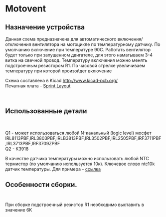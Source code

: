 # Motovent
<h2>Назначение устройства&nbsp;</h2>
<p>Данная схема предназначена для автоматического включения/отключения вентилятора на мотоцикле по температурному датчику. По умолчанию включение при температуре 90С. Работать вентилятор будет только при запущенном двигателе, для этого наматываем 3-4 витка на свечной провод. Температуру включения можно менять подстроечным резистором R1. По часовой стрелке увеличиваем температуру при которой произойдет включение</p>
<p>Схема составлена в Kicad <a href="http://www.kicad-pcb.org/">http://www.kicad-pcb.org/</a><br />Печатная плата - <a href="https://www.electronic-software-shop.com/lng/en/elektronik-software/sprint-layout-60.html?type=N&amp;opt=%7B11%7D22&amp;language=en">Sprint Layout</a></p>
<p>&nbsp;</p>
<h2>Использованные детали</h2>
<p>&nbsp;</p>
<p>Q1 - может использоваться любой N-канальный (logic level) мосфет IRL8113PBF,IRL3803PBF,IRLB3813PBF,IRL3502PBF,IRL2505PBF,IRF3711PBF,IRL3713PBF,IRF3709ZPBF<br />Q2 - K3918</p>
<p>В качестве датчика температуры можно использовать любой NTC термистор (по умолчанию используется 10к). Ключевое слово ntc10k датчик температуры. Для примера - <a href="https://aliexpress.ru/item/32988831936.html?&amp;sku_id=66834869994">ссылка</a></p>
<h2>Особенности сборки.<br /><br /></h2>
<p>При сборке подстроечный резистор R1 необходимо выставить в значение 6K</p>
<p>&nbsp;</p>
